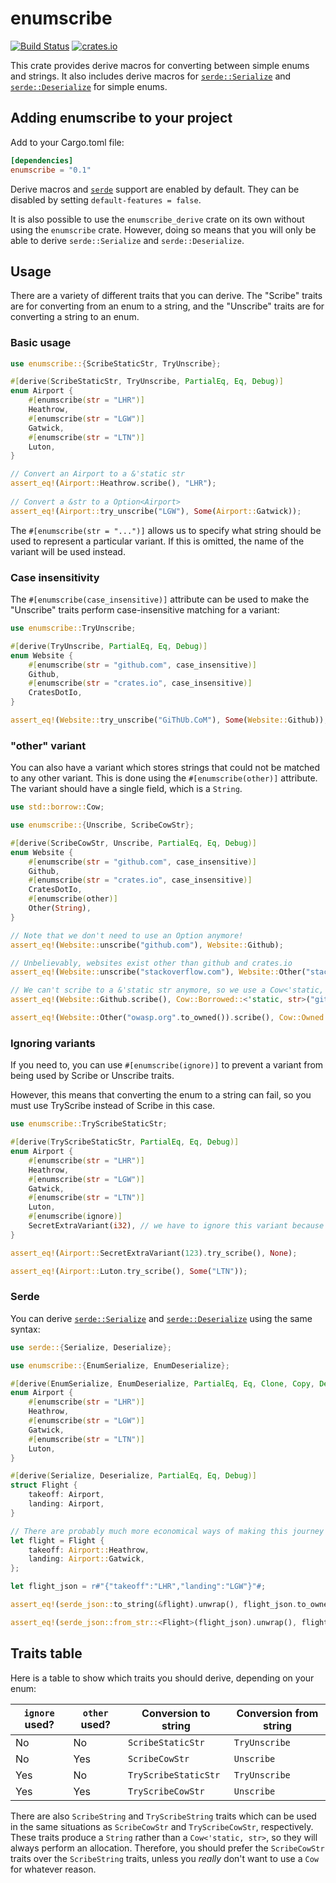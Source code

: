 # enumscribe

[![Build Status](https://travis-ci.com/Pantonshire/enumscribe.svg?branch=main)](https://travis-ci.com/Pantonshire/enumscribe) [![crates.io](https://img.shields.io/crates/v/enumscribe)](https://crates.io/crates/enumscribe)

This crate provides derive macros for converting between simple enums and strings. It also includes derive macros for
[`serde::Serialize`](https://docs.serde.rs/serde/trait.Serialize.html) and
[`serde::Deserialize`](https://docs.serde.rs/serde/trait.Deserialize.html) for simple enums.

## Adding enumscribe to your project
Add to your Cargo.toml file:

```toml
[dependencies]
enumscribe = "0.1"
```

Derive macros and [`serde`](https://crates.io/crates/serde) support are enabled by default. They can be disabled by
setting `default-features = false`.

It is also possible to use the `enumscribe_derive` crate on its own without using the `enumscribe` crate. However,
doing so means that you will only be able to derive `serde::Serialize` and `serde::Deserialize`.

## Usage
There are a variety of different traits that you can derive. The "Scribe" traits are for converting from an enum to a
string, and the "Unscribe" traits are for converting a string to an enum.

### Basic usage
```rust
use enumscribe::{ScribeStaticStr, TryUnscribe};

#[derive(ScribeStaticStr, TryUnscribe, PartialEq, Eq, Debug)]
enum Airport {
    #[enumscribe(str = "LHR")]
    Heathrow,
    #[enumscribe(str = "LGW")]
    Gatwick,
    #[enumscribe(str = "LTN")]
    Luton,
}

// Convert an Airport to a &'static str
assert_eq!(Airport::Heathrow.scribe(), "LHR");
    
// Convert a &str to a Option<Airport>
assert_eq!(Airport::try_unscribe("LGW"), Some(Airport::Gatwick));
```

The `#[enumscribe(str = "...")]` allows us to specify what string should be used to represent a particular variant. If
this is omitted, the name of the variant will be used instead.

### Case insensitivity
The `#[enumscribe(case_insensitive)]` attribute can be used to make the "Unscribe" traits perform case-insensitive
matching for a variant:

```rust
use enumscribe::TryUnscribe;

#[derive(TryUnscribe, PartialEq, Eq, Debug)]
enum Website {
    #[enumscribe(str = "github.com", case_insensitive)]
    Github,
    #[enumscribe(str = "crates.io", case_insensitive)]
    CratesDotIo,
}

assert_eq!(Website::try_unscribe("GiThUb.CoM"), Some(Website::Github));
```

### "other" variant
You can also have a variant which stores strings that could not be matched to any other variant. This is done using the
`#[enumscribe(other)]` attribute. The variant should have a single field, which is a `String`.

```rust
use std::borrow::Cow;

use enumscribe::{Unscribe, ScribeCowStr};

#[derive(ScribeCowStr, Unscribe, PartialEq, Eq, Debug)]
enum Website {
    #[enumscribe(str = "github.com", case_insensitive)]
    Github,
    #[enumscribe(str = "crates.io", case_insensitive)]
    CratesDotIo,
    #[enumscribe(other)]
    Other(String),
}

// Note that we don't need to use an Option anymore!
assert_eq!(Website::unscribe("github.com"), Website::Github);

// Unbelievably, websites exist other than github and crates.io
assert_eq!(Website::unscribe("stackoverflow.com"), Website::Other("stackoverflow.com".to_owned()));

// We can't scribe to a &'static str anymore, so we use a Cow<'static, str> instead
assert_eq!(Website::Github.scribe(), Cow::Borrowed::<'static, str>("github.com"));

assert_eq!(Website::Other("owasp.org".to_owned()).scribe(), Cow::Owned::<'static, str>("owasp.org".to_owned()));
```

### Ignoring variants
If you need to, you can use `#[enumscribe(ignore)]` to prevent a variant from being used by Scribe or Unscribe traits.

However, this means that converting the enum to a string can fail, so you must use TryScribe instead of Scribe in this case.

```rust
use enumscribe::TryScribeStaticStr;

#[derive(TryScribeStaticStr, PartialEq, Eq, Debug)]
enum Airport {
    #[enumscribe(str = "LHR")]
    Heathrow,
    #[enumscribe(str = "LGW")]
    Gatwick,
    #[enumscribe(str = "LTN")]
    Luton,
    #[enumscribe(ignore)]
    SecretExtraVariant(i32), // we have to ignore this variant because of the i32 field
}

assert_eq!(Airport::SecretExtraVariant(123).try_scribe(), None);

assert_eq!(Airport::Luton.try_scribe(), Some("LTN"));
```

### Serde
You can derive [`serde::Serialize`](https://docs.serde.rs/serde/trait.Serialize.html) and [`serde::Deserialize`](https://docs.serde.rs/serde/trait.Deserialize.html) using the same syntax:

```rust
use serde::{Serialize, Deserialize};

use enumscribe::{EnumSerialize, EnumDeserialize};

#[derive(EnumSerialize, EnumDeserialize, PartialEq, Eq, Clone, Copy, Debug)]
enum Airport {
    #[enumscribe(str = "LHR")]
    Heathrow,
    #[enumscribe(str = "LGW")]
    Gatwick,
    #[enumscribe(str = "LTN")]
    Luton,
}

#[derive(Serialize, Deserialize, PartialEq, Eq, Debug)]
struct Flight {
    takeoff: Airport,
    landing: Airport,
}

// There are probably much more economical ways of making this journey
let flight = Flight {
    takeoff: Airport::Heathrow,
    landing: Airport::Gatwick,
};

let flight_json = r#"{"takeoff":"LHR","landing":"LGW"}"#;

assert_eq!(serde_json::to_string(&flight).unwrap(), flight_json.to_owned());

assert_eq!(serde_json::from_str::<Flight>(flight_json).unwrap(), flight);
```

## Traits table
Here is a table to show which traits you should derive, depending on your enum:

| `ignore` used? | `other` used? | Conversion to string | Conversion from string |
|----------------|---------------|----------------------|------------------------|
| No             | No            | `ScribeStaticStr`    | `TryUnscribe`          |
| No             | Yes           | `ScribeCowStr`       | `Unscribe`             |
| Yes            | No            | `TryScribeStaticStr` | `TryUnscribe`          |
| Yes            | Yes           | `TryScribeCowStr`    | `Unscribe`             |

There are also `ScribeString` and `TryScribeString` traits which can be used in the same situations as `ScribeCowStr` and `TryScribeCowStr`, respectively.
These traits produce a `String` rather than a `Cow<'static, str>`, so they will always perform an allocation. Therefore, you should prefer the
`ScribeCowStr` traits over the `ScribeString` traits, unless you *really* don't want to use a `Cow` for whatever reason.
